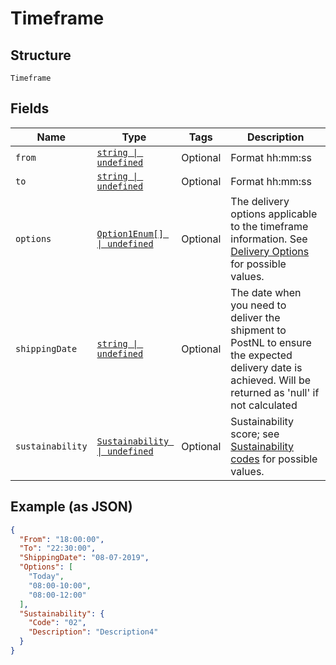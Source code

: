 
# Timeframe

## Structure

`Timeframe`

## Fields

| Name | Type | Tags | Description |
|  --- | --- | --- | --- |
| `from` | [`string \| undefined`](../../doc/models/string-enum.md) | Optional | Format hh:mm:ss |
| `to` | [`string \| undefined`](../../doc/models/string-enum.md) | Optional | Format hh:mm:ss |
| `options` | [`Option1Enum[] \| undefined`](../../doc/models/option-1-enum.md) | Optional | The delivery options applicable to the timeframe information. See [Delivery Options](#tag/Reference-codes/Delivery-options) for possible values. |
| `shippingDate` | [`string \| undefined`](../../doc/models/string-enum.md) | Optional | The date when you need to deliver the shipment to PostNL to ensure the expected delivery date is achieved. Will be returned as 'null' if not calculated |
| `sustainability` | [`Sustainability \| undefined`](../../doc/models/sustainability.md) | Optional | Sustainability score; see [Sustainability codes](#tag/Reference-codes/Sustainability-codes) for possible values. |

## Example (as JSON)

```json
{
  "From": "18:00:00",
  "To": "22:30:00",
  "ShippingDate": "08-07-2019",
  "Options": [
    "Today",
    "08:00-10:00",
    "08:00-12:00"
  ],
  "Sustainability": {
    "Code": "02",
    "Description": "Description4"
  }
}
```

